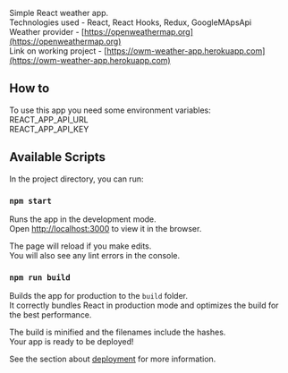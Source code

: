 Simple React weather app. <br />
Technologies used - React, React Hooks, Redux, GoogleMApsApi <br />
Weather provider -  [https://openweathermap.org](https://openweathermap.org) <br />
Link on working project -  [https://owm-weather-app.herokuapp.com](https://owm-weather-app.herokuapp.com)

## How to

To use this app you need some environment variables: <br />
REACT_APP_API_URL <br />
REACT_APP_API_KEY <br />
## Available Scripts

In the project directory, you can run:

### `npm start`

Runs the app in the development mode.<br />
Open [http://localhost:3000](http://localhost:3000) to view it in the browser.

The page will reload if you make edits.<br />
You will also see any lint errors in the console.

### `npm run build`

Builds the app for production to the `build` folder.<br />
It correctly bundles React in production mode and optimizes the build for the best performance.

The build is minified and the filenames include the hashes.<br />
Your app is ready to be deployed!

See the section about [deployment](https://facebook.github.io/create-react-app/docs/deployment) for more information.

